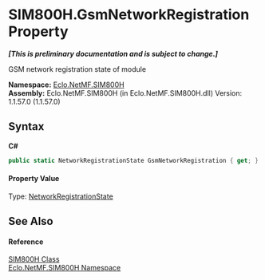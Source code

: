 # SIM800H.GsmNetworkRegistration Property 
 _**\[This is preliminary documentation and is subject to change.\]**_

GSM network registration state of module

**Namespace:**&nbsp;<a href="N_Eclo_NetMF_SIM800H">Eclo.NetMF.SIM800H</a><br />**Assembly:**&nbsp;Eclo.NetMF.SIM800H (in Eclo.NetMF.SIM800H.dll) Version: 1.1.57.0 (1.1.57.0)

## Syntax

**C#**<br />
``` C#
public static NetworkRegistrationState GsmNetworkRegistration { get; }
```


#### Property Value
Type: <a href="T_Eclo_NetMF_SIM800H_NetworkRegistrationState">NetworkRegistrationState</a>

## See Also


#### Reference
<a href="T_Eclo_NetMF_SIM800H_SIM800H">SIM800H Class</a><br /><a href="N_Eclo_NetMF_SIM800H">Eclo.NetMF.SIM800H Namespace</a><br />